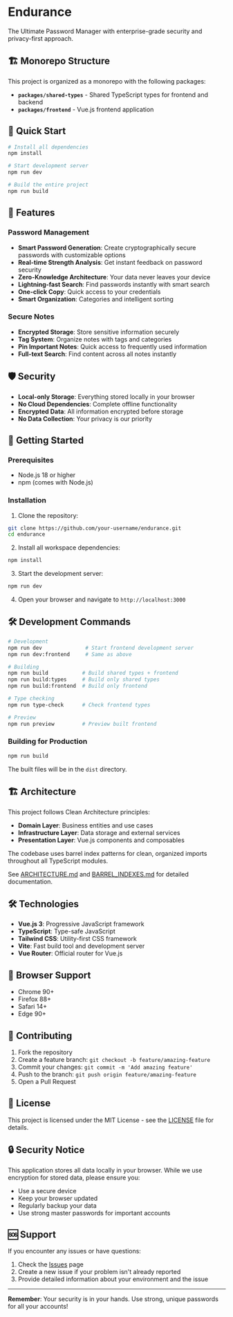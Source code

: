 # Endurance

The Ultimate Password Manager with enterprise-grade security and privacy-first approach.

## 🏗️ Monorepo Structure

This project is organized as a monorepo with the following packages:

- **`packages/shared-types`** - Shared TypeScript types for frontend and backend
- **`packages/frontend`** - Vue.js frontend application

## 🚀 Quick Start

```bash
# Install all dependencies
npm install

# Start development server
npm run dev

# Build the entire project
npm run build
```

## 🔐 Features

### Password Management

- **Smart Password Generation**: Create cryptographically secure passwords with customizable options
- **Real-time Strength Analysis**: Get instant feedback on password security
- **Zero-Knowledge Architecture**: Your data never leaves your device
- **Lightning-fast Search**: Find passwords instantly with smart search
- **One-click Copy**: Quick access to your credentials
- **Smart Organization**: Categories and intelligent sorting

### Secure Notes

- **Encrypted Storage**: Store sensitive information securely
- **Tag System**: Organize notes with tags and categories
- **Pin Important Notes**: Quick access to frequently used information
- **Full-text Search**: Find content across all notes instantly

## 🛡️ Security

- **Local-only Storage**: Everything stored locally in your browser
- **No Cloud Dependencies**: Complete offline functionality
- **Encrypted Data**: All information encrypted before storage
- **No Data Collection**: Your privacy is our priority

## 🚀 Getting Started

### Prerequisites

- Node.js 18 or higher
- npm (comes with Node.js)

### Installation

1. Clone the repository:

```bash
git clone https://github.com/your-username/endurance.git
cd endurance
```

2. Install all workspace dependencies:

```bash
npm install
```

3. Start the development server:

```bash
npm run dev
```

4. Open your browser and navigate to `http://localhost:3000`

## 🛠️ Development Commands

```bash
# Development
npm run dev              # Start frontend development server
npm run dev:frontend     # Same as above

# Building
npm run build           # Build shared types + frontend
npm run build:types     # Build only shared types
npm run build:frontend  # Build only frontend

# Type checking
npm run type-check      # Check frontend types

# Preview
npm run preview         # Preview built frontend
```

### Building for Production

```bash
npm run build
```

The built files will be in the `dist` directory.

## 🏗️ Architecture

This project follows Clean Architecture principles:

- **Domain Layer**: Business entities and use cases
- **Infrastructure Layer**: Data storage and external services
- **Presentation Layer**: Vue.js components and composables

The codebase uses barrel index patterns for clean, organized imports throughout all TypeScript modules.

See [ARCHITECTURE.md](./ARCHITECTURE.md) and [BARREL_INDEXES.md](./BARREL_INDEXES.md) for detailed documentation.

## 🛠️ Technologies

- **Vue.js 3**: Progressive JavaScript framework
- **TypeScript**: Type-safe JavaScript
- **Tailwind CSS**: Utility-first CSS framework
- **Vite**: Fast build tool and development server
- **Vue Router**: Official router for Vue.js

## 📱 Browser Support

- Chrome 90+
- Firefox 88+
- Safari 14+
- Edge 90+

## 🤝 Contributing

1. Fork the repository
2. Create a feature branch: `git checkout -b feature/amazing-feature`
3. Commit your changes: `git commit -m 'Add amazing feature'`
4. Push to the branch: `git push origin feature/amazing-feature`
5. Open a Pull Request

## 📄 License

This project is licensed under the MIT License - see the [LICENSE](LICENSE) file for details.

## 🔒 Security Notice

This application stores all data locally in your browser. While we use encryption for stored data, please ensure you:

- Use a secure device
- Keep your browser updated
- Regularly backup your data
- Use strong master passwords for important accounts

## 🆘 Support

If you encounter any issues or have questions:

1. Check the [Issues](https://github.com/your-username/endurance/issues) page
2. Create a new issue if your problem isn't already reported
3. Provide detailed information about your environment and the issue

---

**Remember**: Your security is in your hands. Use strong, unique passwords for all your accounts!
